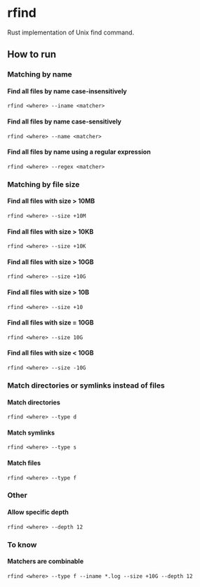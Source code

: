 # rfind

Rust implementation of Unix find command.

## How to run

### Matching by name

#### Find all files by name case-insensitively

`rfind <where> --iname <matcher>`

#### Find all files by name case-sensitively

`rfind <where> --name <matcher>`

#### Find all files by name using a regular expression

`rfind <where> --regex <matcher>`

### Matching by file size

#### Find all files with size > 10MB

`rfind <where> --size +10M`

#### Find all files with size > 10KB

`rfind <where> --size +10K`

#### Find all files with size > 10GB

`rfind <where> --size +10G`

#### Find all files with size > 10B

`rfind <where> --size +10`

#### Find all files with size = 10GB

`rfind <where> --size 10G`

#### Find all files with size < 10GB

`rfind <where> --size -10G`

### Match directories or symlinks instead of files

#### Match directories

`rfind <where> --type d`

#### Match symlinks

`rfind <where> --type s`

#### Match files

`rfind <where> --type f`

### Other

#### Allow specific depth

`rfind <where> --depth 12`

### To know

#### Matchers are combinable

`rfind <where> --type f --iname *.log --size +10G --depth 12`
